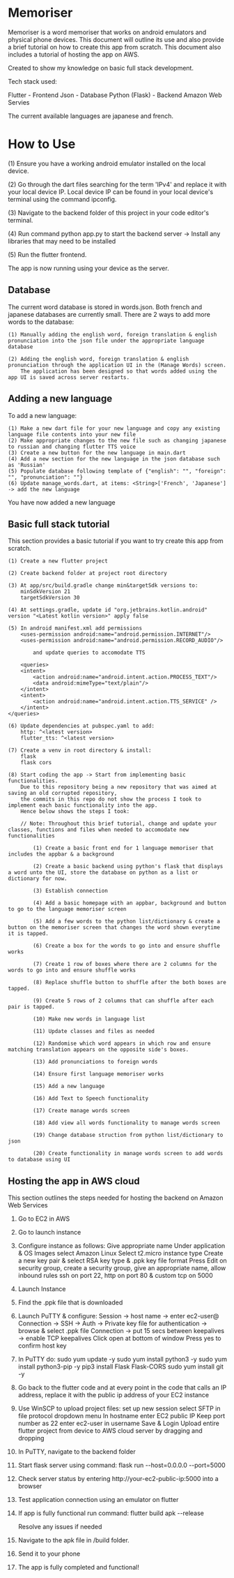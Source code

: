 # Memoriser

Memoriser is a word memoriser that works on android emulators and physical phone devices. This document will outline its use and also provide a brief tutorial on
how to create this app from scratch. This document also includes a tutorial of hosting the app on AWS.

Created to show my knowledge on basic full stack development.

Tech stack used:

Flutter - Frontend
Json - Database
Python (Flask) - Backend
Amazon Web Servies

The current available languages are japanese and french.


# How to Use

(1) Ensure you have a working android emulator installed on the local device.

(2) Go through the dart files searching for the term 'IPv4' and replace it with your local device IP.
    Local device IP can be found in your local device's terminal using the command ipconfig.

(3) Navigate to the backend folder of this project in your code editor's terminal.

(4) Run command python app.py to start the backend server -> Install any libraries that may need to be installed

(5) Run the flutter frontend.

The app is now running using your device as the server.

## Database 

The current word database is stored in words.json. Both french and japanese databases are currently small.
There are 2 ways to add more words to the database:

    (1) Manually adding the english word, foreign translation & english pronunciation into the json file under the appropriate language database

    (2) Adding the english word, foreign translation & english pronunciation through the application UI in the (Manage Words) screen.
        The application has been designed so that words added using the app UI is saved across server restarts.



## Adding a new language

To add a new language:

    (1) Make a new dart file for your new language and copy any existing language file contents into your new file
    (2) Make appropriate changes to the new file such as changing japanese to russian and changing flutter TTS voice
    (3) Create a new button for the new language in main.dart
    (4) Add a new section for the new language in the json database such as 'Russian'
    (5) Populate database following template of {"english": "", "foreign": "", "pronunciation": ""}
    (6) Update manage_words.dart, at items: <String>['French', 'Japanese'] -> add the new language

You have now added a new language

## Basic full stack tutorial ##
This section provides a basic tutorial if you want to try create this app from scratch.

    (1) Create a new flutter project

    (2) Create backend folder at project root directory

    (3) At app/src/build.gradle change min&targetSdk versions to: 
        minSdkVersion 21
        targetSdkVersion 30

    (4) At settings.gradle, update id "org.jetbrains.kotlin.android" version "<Latest kotlin version>" apply false 

    (5) In android manifest.xml add permissions
        <uses-permission android:name="android.permission.INTERNET"/>
        <uses-permission android:name="android.permission.RECORD_AUDIO"/> 

            and update queries to accomodate TTS

        <queries>
        <intent>
            <action android:name="android.intent.action.PROCESS_TEXT"/>
            <data android:mimeType="text/plain"/>
        </intent>
        <intent>
            <action android:name="android.intent.action.TTS_SERVICE" />
        </intent>
    </queries> 

    (6) Update dependencies at pubspec.yaml to add:
        http: ^<latest version>
        flutter_tts: ^<latest version>

    (7) Create a venv in root directory & install:
        flask
        flask cors

    (8) Start coding the app -> Start from implementing basic functionalities.
        Due to this repository being a new repository that was aimed at saving an old corrupted repository,
        the commits in this repo do not show the process I took to implement each basic functionality into the app.
        Hence below shows the steps I took:

        // Note: Throughout this brief tutorial, change and update your classes, functions and files when needed to accomodate new functionalities

            (1) Create a basic front end for 1 language memoriser that includes the appbar & a background

            (2) Create a basic backend using python's flask that displays a word unto the UI, store the database on python as a list or dictionary for now.

            (3) Establish connection

            (4) Add a basic homepage with an appbar, background and button to go to the language memoriser screen

            (5) Add a few words to the python list/dictionary & create a button on the memoriser screen that changes the word shown everytime it is tapped.

            (6) Create a box for the words to go into and ensure shuffle works

            (7) Create 1 row of boxes where there are 2 columns for the words to go into and ensure shuffle works

            (8) Replace shuffle button to shuffle after the both boxes are tapped.

            (9) Create 5 rows of 2 columns that can shuffle after each pair is tapped.

            (10) Make new words in language list

            (11) Update classes and files as needed

            (12) Randomise which word appears in which row and ensure matching translation appears on the opposite side's boxes.

            (13) Add pronunciations to foreign words

            (14) Ensure first language memoriser works

            (15) Add a new language

            (16) Add Text to Speech functionality

            (17) Create manage words screen

            (18) Add view all words functionality to manage words screen

            (19) Change database struction from python list/dictionary to json

            (20) Create functionality in manage words screen to add words to database using UI

## Hosting the app in AWS cloud ##
This section outlines the steps needed for hosting the backend on Amazon Web Services

1) Go to EC2 in AWS

2) Go to launch instance

3) Configure instance as follows:
    Give appropriate name
    Under application & OS Images select Amazon Linux
    Select t2.micro instance type
    Create a new key pair & select RSA key type & .ppk key file format
    Press Edit on security group, create a security group, give an appropriate name, allow inbound rules ssh on port 22, http on port 80 & custom tcp on 5000

4) Launch Instance

5) Find the .ppk file that is downloaded

6) Launch PuTTY & configure:
    Session -> host name -> enter ec2-user@<EC2PublicIPAddress>
    Connection -> SSH -> Auth -> Private key file for authentication -> browse & select .ppk file
    Connection -> put 15 secs between keepalives -> enable TCP keepalives
    Click open at bottom of window
    Press yes to confirm host key

7) In PuTTY do:
    sudo yum update -y
    sudo yum install python3 -y
    sudo yum install python3-pip -y
    pip3 install Flask Flask-CORS
    sudo yum install git -y

8) Go back to the flutter code and at every point in the code that calls an IP address, replace it with the public ip address of your EC2 instance

9) Use WinSCP to upload project files:
    set up new session
    select SFTP in file protocol dropdown menu
    In hostname enter EC2 public IP
    Keep port number as 22
    enter ec2-user in username
    Save & Login
    Upload entire flutter project from device to AWS cloud server by dragging and dropping

10) In PuTTY, navigate to the backend folder

11) Start flask server using command:
    flask run --host=0.0.0.0 --port=5000

12) Check server status by entering http://your-ec2-public-ip:5000 into a browser

13) Test application connection using an emulator on flutter 

14) If app is fully functional run command:
    flutter build apk --release

    Resolve any issues if needed

15) Navigate to the apk file in /build folder.

16) Send it to your phone

17) The app is fully completed and functional!
